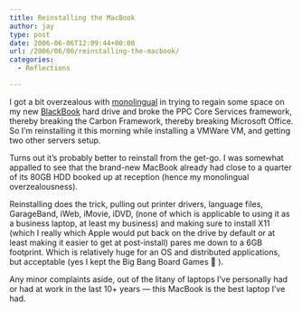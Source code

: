 ```yaml
---
title: Reinstalling the MacBook
author: jay
type: post
date: 2006-06-06T12:09:44+00:00
url: /2006/06/06/reinstalling-the-macbook/
categories:
  - Reflections

---
```

I got a bit overzealous with [monolingual][1] in trying to regain some space on my new [BlackBook][2] hard drive and broke the PPC Core Services framework, thereby breaking the Carbon Framework, thereby breaking Microsoft Office. So I’m reinstalling it this morning while installing a VMWare VM, and getting two other servers setup.

Turns out it’s probably better to reinstall from the get-go. I was somewhat appalled to see that the brand-new MacBook already had close to a quarter of its 80GB HDD booked up at reception (hence my monolingual overzealousness).

Reinstalling does the trick, pulling out printer drivers, language files, GarageBand, iWeb, iMovie, iDVD, (none of which is applicable to using it as a business laptop, at least my business) and making sure to install X11 (which I really which Apple would put back on the drive by default or at least making it easier to get at post-install) pares me down to a 6GB footprint. Which is relatively huge for an OS and distributed applications, but acceptable (yes I kept the Big Bang Board Games 🙂 ).

Any minor complaints aside, out of the litany of laptops I’ve personally had or had at work in the last 10+ years — this MacBook is the best laptop I’ve had.

 [1]: http://monolingual.sourceforge.net/
 [2]: http://www.apple.com/macbook/macbook.html